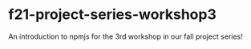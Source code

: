 # f21-project-series-workshop3
An introduction to npmjs for the 3rd workshop in our fall project series! 
